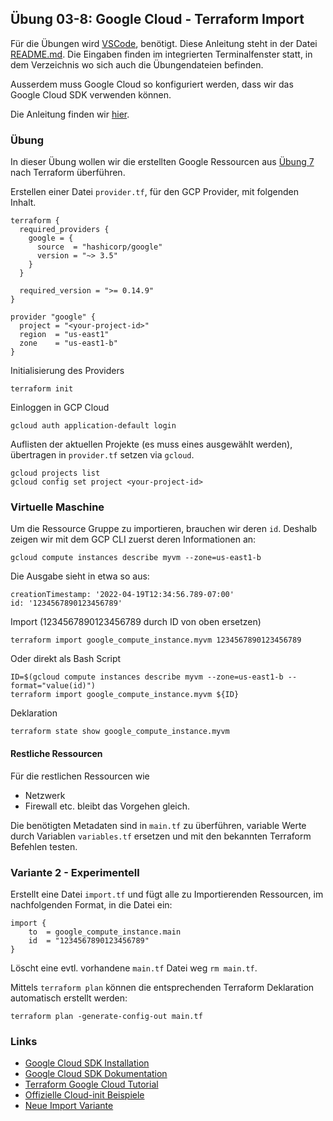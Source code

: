 ## Übung 03-8: Google Cloud - Terraform Import 

Für die Übungen wird [VSCode](https://code.visualstudio.com/), benötigt. Diese Anleitung steht in der Datei [README.md](README.md). Die Eingaben finden im integrierten Terminalfenster statt, in dem Verzeichnis wo sich auch die Übungendateien befinden.

Ausserdem muss Google Cloud so konfiguriert werden, dass wir das Google Cloud SDK verwenden können.

Die Anleitung finden wir [hier](https://cloud.google.com/sdk/docs/install).

### Übung

In dieser Übung wollen wir die erstellten Google Ressourcen aus [Übung 7](../03-7-gcp/) nach Terraform überführen.
    
Erstellen einer Datei `provider.tf`, für den GCP Provider, mit folgenden Inhalt.    

    terraform {
      required_providers {
        google = {
          source  = "hashicorp/google"
          version = "~> 3.5"
        }
      }
    
      required_version = ">= 0.14.9"
    }
    
    provider "google" {
      project = "<your-project-id>"
      region  = "us-east1"
      zone    = "us-east1-b"
    }
    
Initialisierung des Providers

    terraform init    

Einloggen in GCP Cloud

    gcloud auth application-default login
    
Auflisten der aktuellen Projekte (es muss eines ausgewählt werden), übertragen in `provider.tf` setzen via `gcloud`.
   
    gcloud projects list
    gcloud config set project <your-project-id>

### Virtuelle Maschine

Um die Ressource Gruppe zu importieren, brauchen wir deren `id`. Deshalb zeigen wir mit dem GCP CLI zuerst deren Informationen an:

    gcloud compute instances describe myvm --zone=us-east1-b
    
Die Ausgabe sieht in etwa so aus:

    creationTimestamp: '2022-04-19T12:34:56.789-07:00'
    id: '1234567890123456789'

Import (1234567890123456789 durch ID von oben ersetzen) 

    terraform import google_compute_instance.myvm 1234567890123456789
    
Oder direkt als Bash Script

    ID=$(gcloud compute instances describe myvm --zone=us-east1-b --format="value(id)")
    terraform import google_compute_instance.myvm ${ID}
 
    
Deklaration

    terraform state show google_compute_instance.myvm        
   
        
#### Restliche Ressourcen

Für die restlichen Ressourcen wie
- Netzwerk
- Firewall
etc. bleibt das Vorgehen gleich.

Die benötigten Metadaten sind in `main.tf` zu überführen, variable Werte durch Variablen `variables.tf` ersetzen und mit den bekannten Terraform Befehlen testen.

### Variante 2 - Experimentell

Erstellt eine Datei `import.tf` und fügt alle zu Importierenden Ressourcen, im nachfolgenden Format, in die Datei ein:

    import {
        to  = google_compute_instance.main
        id  = "1234567890123456789"
    }
    
Löscht eine evtl. vorhandene `main.tf` Datei weg `rm main.tf`.    

Mittels `terraform plan` können die entsprechenden Terraform Deklaration automatisch erstellt werden:

    terraform plan -generate-config-out main.tf
 
### Links

* [Google Cloud SDK Installation](https://cloud.google.com/sdk/docs/install)         
* [Google Cloud SDK Dokumentation](https://cloud.google.com/sdk)
* [Terraform Google Cloud Tutorial](https://developer.hashicorp.com/terraform/tutorials/gcp-get-started/google-cloud-platform-build)
* [Offizielle Cloud-init Beispiele](https://cloudinit.readthedocs.io/en/latest/topics/examples.html)
* [Neue Import Variante](https://www.youtube.com/watch?v=znfh_00EDZ0&ab_channel=NedintheCloud)

